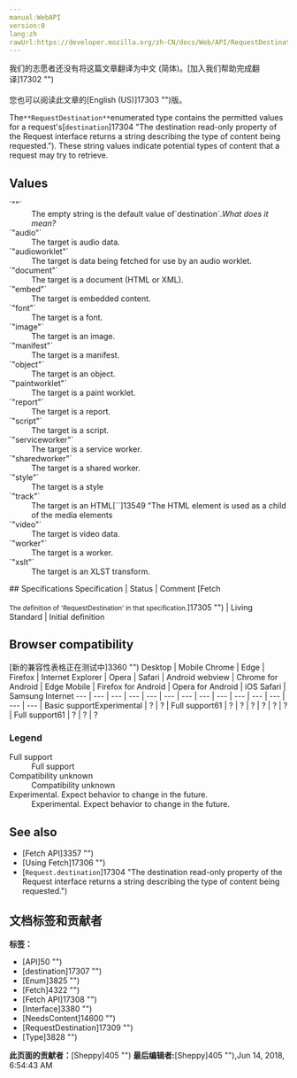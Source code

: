 ```yaml
---
manual:WebAPI
version:0
lang:zh
rawUrl:https://developer.mozilla.org/zh-CN/docs/Web/API/RequestDestination
---
```




<bdi>我们的志愿者还没有将这篇文章翻译为<bdi>中文 (简体)</bdi>。[加入我们帮助完成翻译]17302 "")<br></br>您也可以阅读此文章的[English (US)]17303 "")版。</bdi>






The`**RequestDestination**`enumerated type contains the permitted values for a request&#39;s[`destination`]17304 "The destination read-only property of the Request interface returns a string describing the type of content being requested."). These string values indicate potential types of content that a request may try to retrieve.


## Values<a name="Values"></a>
<dl><dt>`""`</dt><dd>The empty string is the default value of`destination`.<em>What does it mean?</em></dd><dt>`"audio"`</dt><dd>The target is audio data.</dd><dt>`"audioworklet"`</dt><dd>The target is data being fetched for use by an audio worklet.</dd><dt>`"document"`</dt><dd>The target is a document (HTML or XML).</dd><dt>`"embed"`</dt><dd>The target is embedded content.</dd><dt>`"font"`</dt><dd>The target is a font.</dd><dt>`"image"`</dt><dd>The target is an image.</dd><dt>`"manifest"`</dt><dd>The target is a manifest.</dd><dt>`"object"`</dt><dd>The target is an object.</dd><dt>`"paintworklet"`</dt><dd>The target is a paint worklet.</dd><dt>`"report"`</dt><dd>The target is a report.</dd><dt>`"script"`</dt><dd>The target is a script.</dd><dt>`"serviceworker"`</dt><dd>The target is a service worker.</dd><dt>`"sharedworker"`</dt><dd>The target is a shared worker.</dd><dt>`"style"`</dt><dd>The target is a style</dd><dt>`"track"`</dt><dd>The target is an HTML[`<track>`]13549 "The HTML <track> element is used as a child of the media elements <audio> and <video>. It lets you specify timed text tracks (or time-based data), for example to automatically handle subtitles. The tracks are formatted in WebVTT format (.vtt files) — Web Video Text Tracks or Timed Text Markup Language (TTML).").</dd><dt>`"video"`</dt><dd>The target is video data.</dd><dt>`"worker"`</dt><dd>The target is a worker.</dd><dt>`"xslt"`</dt><dd>The target is an XLST transform.</dd></dl>
## Specifications<a name="Specifications"></a>
Specification | Status | Comment 
[Fetch<br></br><small>The definition of &#39;RequestDestination&#39; in that specification.</small>]17305 "") | Living Standard | Initial definition 


## Browser compatibility<a name="Browser_compatibility"></a>
[新的兼容性表格正在测试中<i></i>]3360 "")
<abbr>Desktop<i></i></abbr> | <abbr>Mobile<i></i></abbr> 
<abbr>Chrome<i></i></abbr> | <abbr>Edge<i></i></abbr> | <abbr>Firefox<i></i></abbr> | <abbr>Internet Explorer<i></i></abbr> | <abbr>Opera<i></i></abbr> | <abbr>Safari<i></i></abbr> | <abbr>Android webview<i></i></abbr> | <abbr>Chrome for Android<i></i></abbr> | <abbr>Edge Mobile<i></i></abbr> | <abbr>Firefox for Android<i></i></abbr> | <abbr>Opera for Android<i></i></abbr> | <abbr>iOS Safari<i></i></abbr> | <abbr>Samsung Internet<i></i></abbr> 
 ---  |  ---  |  ---  |  ---  |  ---  |  ---  |  ---  |  ---  |  ---  |  ---  |  ---  |  ---  |  ---  |  ---  | 
Basic support<abbr>Experimental<i></i></abbr> | <abbr>?</abbr> | <abbr>?</abbr> | <abbr>Full support</abbr>61 | <abbr>?</abbr> | <abbr>?</abbr> | <abbr>?</abbr> | <abbr>?</abbr> | <abbr>?</abbr> | <abbr>?</abbr> | <abbr>Full support</abbr>61 | <abbr>?</abbr> | <abbr>?</abbr> | <abbr>?</abbr> 


### Legend<a name="Legend"></a>
<dl><dt><abbr>Full support</abbr></dt><dd>Full support</dd><dt><abbr>Compatibility unknown</abbr></dt><dd>Compatibility unknown</dd><dt><abbr>Experimental. Expect behavior to change in the future.<i></i></abbr></dt><dd>Experimental. Expect behavior to change in the future.</dd></dl>

## See also<a name="See_also"></a>

* [Fetch API]3357 "")
* [Using Fetch]17306 "")
* [`Request.destination`]17304 "The destination read-only property of the Request interface returns a string describing the type of content being requested.")



## 文档标签和贡献者
**标签：**
* [API]50 "")
* [destination]17307 "")
* [Enum]3825 "")
* [Fetch]4322 "")
* [Fetch API]17308 "")
* [Interface]3380 "")
* [NeedsContent]14600 "")
* [RequestDestination]17309 "")
* [Type]3828 "")

**此页面的贡献者：**[Sheppy]405 "")
**最后编辑者:**[Sheppy]405 ""),<time>Jun 14, 2018, 6:54:43 AM</time>


